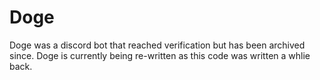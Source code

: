 # Doge
Doge was a discord bot that reached verification but has been archived since. Doge is currently being re-written as this code was written a whlie back.
